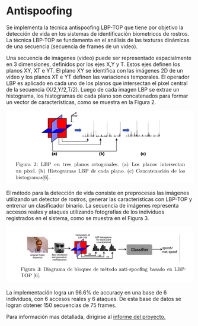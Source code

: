 # Antispoofing

Se implementa la técnica antispoofing LBP-TOP que tiene por objetivo la detección de vida en los sistemas de identificación biometricos de rostros. La técnica LBP-TOP se fundamenta en el análisis de las texturas dinámicas de una secuencia (secuencia de frames de un video). 

Una secuencia de imágenes (video) puede ser representado espacialmente en 3 dimensiones, definidos por los ejes X,Y y T. Estos ejes definen los planos XY, XT e YT. El plano XY se identifica con las imágenes 2D de un vídeo y los planos XT e YT definen las variaciones temporales. El operador LBP es aplicado en cada uno de los planos que intersectan el píxel central de la secuencia (X/2,Y/2,T/2). Luego de cada imagen LBP se extrae un histograma, los histogramas de cada plano son concatenados para formar un vector de características,  como se muestra en la Figura 2. 

![Test Image 1](Selección_112.png)

El método para la detección de vida consiste en preprocesas las imágenes utilizando un detector de rostros, generar las características con LBP-TOP y entrenar un clasificador binario. La secuencia de imágenes representa accesos reales y ataques utilizando fotografías de los individuos registrados en el sistema, como se muestra en el Figura 3.


![Test Image 1](Selección_113.png)

La implementación logra un $96.6\%$ de accuracy en una base de 6 individuos, con 6 accesos reales y 6 ataques. De esta base de datos se logran obtener 150 secuencias de 75 frames. 

Para información mas detallada, dirigirse al [informe del proyecto.](https://drive.google.com/file/d/1ND-U1ZEVcrPkyj27iJTeKd3ir2ENLbfW/view?usp=sharing)



